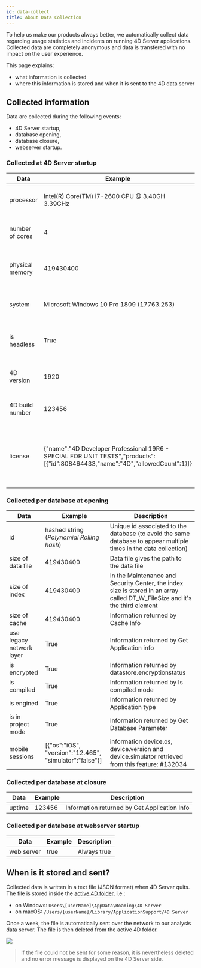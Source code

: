 ```yaml
---
id: data-collect
title: About Data Collection
---
```


To help us make our products always better, we automatically collect data regarding usage statistics and incidents on running 4D Server applications. Collected data are completely anonymous and data is transfered with no impact on the user experience. 

This page explains:

- what information is collected
- where this information is stored and when it is sent to the 4D data server


## Collected information

Data are collected during the following events: 

- 4D Server startup, 
- database opening,
- database closure,
- webserver startup.

### Collected at 4D Server startup

|Data|Example|Description|
|---|----|---|
|processor|Intel(R) Core(TM) i7-2600 CPU @ 3.40GH 3.39GHz|Information returned by Get System Info|
|number of cores|4|Information returned by Get System Info|
|physical memory|419430400|Information returned by GET MEMORY STATISTICS|
|system|Microsoft Windows 10 Pro 1809 (17763.253)|Information returned by Get System Info|
|is headless|True|Information returned by Get Application Info|
|4D version|1920|Information returned by Application Version|
|4D build number|123456|Information returned by Application Version|
|license|{"name":"4D Developer Professional 19R6 - SPECIAL FOR UNIT TESTS","products":[{"id":808464433,"name":"4D","allowedCount":1}]}|Information returned by Get License Info, only the name and the products part|


### Collected per database at opening

|Data|Example|Description|
|---|----|---|
|id|hashed string (*Polynomial Rolling hash*)|Unique id associated to the database (to avoid the same database to appear multiple times in the data collection)|
|size of data file|419430400|Data file gives the path to the data file|
|size of index|419430400|In the Maintenance and Security Center, the index size is stored in an array called DT_W_FileSize and it's the third element|
size of cache|419430400|Information returned by Cache Info|
|use legacy network layer|True|Information returned by Get Application info|
|is encrypted|True|Information returned by datastore.encryptionstatus|
|is compiled|True|Information returned by Is compiled mode|
|is engined|True|Information returned by Application type|
|is in project mode|True|Information returned by Get Database Parameter|
|mobile sessions|[{"os":"iOS", "version":"12.465", "simulator":"false"}]|information device.os, device.version and device.simulator retrieved from this feature: #132034|


### Collected per database at closure

|Data|Example|Description|
|---|----|---|
|uptime|123456|Information returned by Get Application Info|


### Collected per database at webserver startup

|Data|Example|Description|
|---|----|---|
|web server|true|Always true|



## When is it stored and sent?

Collected data is written in a text file (JSON format) when 4D Server quits. The file is stored inside the [active 4D folder](https://doc.4d.com/4dv19/help/command/en/page485.html), i.e.:

- on Windows: `Users\[userName]\AppData\Roaming\4D Server`
- on macOS: `/Users/[userName]/Library/ApplicationSupport/4D Server`

Once a week, the file is automatically sent over the network to our analysis data server. The file is then deleted from the active 4D folder. 

![](assets/en/Admin/data-collect.png)

> If the file could not be sent for some reason, it is nevertheless deleted and no error message is displayed on the 4D Server side. 

